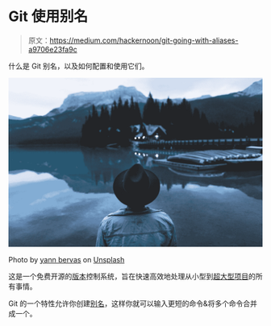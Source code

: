 # Git 使用别名

> 原文：<https://medium.com/hackernoon/git-going-with-aliases-a9706e23fa9c>

什么是 Git 别名，以及如何配置和使用它们。

![](img/6fd70d474de27e49ecab858ba9b6e619.png)

Photo by [yann bervas](https://unsplash.com/@yannb?utm_source=medium&utm_medium=referral) on [Unsplash](https://unsplash.com?utm_source=medium&utm_medium=referral)

这是一个免费开源的[版本](https://hackernoon.com/tagged/version)控制系统，旨在快速高效地处理从小型到[超大型项目](https://blogs.msdn.microsoft.com/bharry/2017/05/24/the-largest-git-repo-on-the-planet/)的所有事情。

Git 的一个特性允许你创建[别名](https://hackernoon.com/tagged/aliases)，这样你就可以输入更短的命令&将多个命令合并成一个。